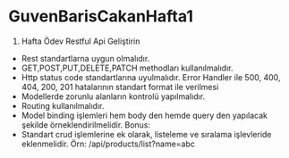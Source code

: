 # GuvenBarisCakanHafta1

1. Hafta Ödev
Restful Api Geliştirin

* Rest standartlarna uygun olmalıdır.
* GET,POST,PUT,DELETE,PATCH methodları kullanılmalıdır.
* Http status code standartlarına uyulmalıdır. Error Handler ile 500, 400, 404, 200, 201 hatalarının standart format ile verilmesi
* Modellerde zorunlu alanların kontrolü yapılmalıdır.
* Routing kullanılmalıdır.
* Model binding işlemleri hem body den hemde query den yapılacak şekilde örneklendirilmelidir. Bonus:
* Standart crud işlemlerine ek olarak, listeleme ve sıralama işlevleride eklenmelidir. Örn: /api/products/list?name=abc
